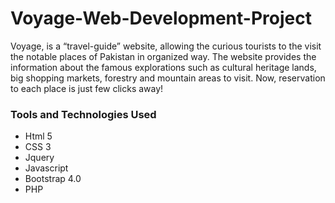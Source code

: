 # Voyage-Web-Development-Project
Voyage, is a “travel-guide” website, allowing the curious tourists to the visit the notable places of Pakistan in organized way. The website provides the information about the famous explorations such as cultural heritage lands, big shopping markets, forestry and mountain areas to visit. Now, reservation to each place is just few clicks away!


### Tools and Technologies Used
- Html 5
- CSS 3
- Jquery
- Javascript
- Bootstrap 4.0 
- PHP
